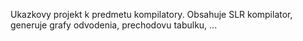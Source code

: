 Ukazkovy projekt k predmetu kompilatory. Obsahuje SLR kompilator, generuje grafy odvodenia, prechodovu tabulku, ...